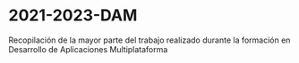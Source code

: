 # 2021-2023-DAM
 Recopilación de la mayor parte del trabajo realizado durante la formación en Desarrollo de Aplicaciones Multiplataforma

